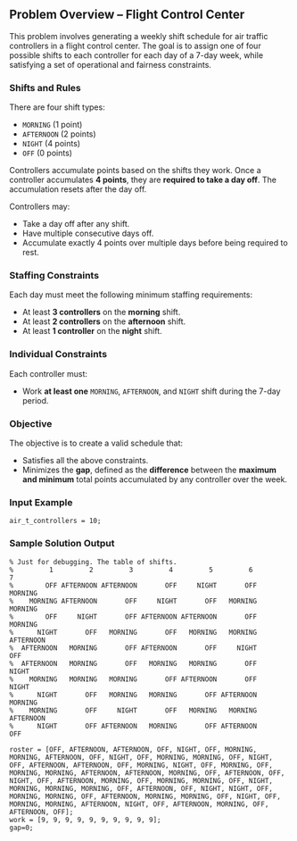 ## Problem Overview – Flight Control Center

This problem involves generating a weekly shift schedule for air traffic controllers in a flight control center. The goal is to assign one of four possible shifts to each controller for each day of a 7-day week, while satisfying a set of operational and fairness constraints.

### Shifts and Rules

There are four shift types:
- `MORNING` (1 point)
- `AFTERNOON` (2 points)
- `NIGHT` (4 points)
- `OFF` (0 points)

Controllers accumulate points based on the shifts they work. Once a controller accumulates **4 points**, they are **required to take a day off**. The accumulation resets after the day off.

Controllers may:
- Take a day off after any shift.
- Have multiple consecutive days off.
- Accumulate exactly 4 points over multiple days before being required to rest.

### Staffing Constraints

Each day must meet the following minimum staffing requirements:
- At least **3 controllers** on the **morning** shift.
- At least **2 controllers** on the **afternoon** shift.
- At least **1 controller** on the **night** shift.

### Individual Constraints

Each controller must:
- Work **at least one** `MORNING`, `AFTERNOON`, and `NIGHT` shift during the 7-day period.

### Objective

The objective is to create a valid schedule that:
- Satisfies all the above constraints.
- Minimizes the **gap**, defined as the **difference** between the **maximum and minimum** total points accumulated by any controller over the week.

### Input Example

```minizinc
air_t_controllers = 10;
```

### Sample Solution Output

```minizinc
% Just for debugging. The table of shifts.
%         1         2         3         4         5         6         7
%        OFF AFTERNOON AFTERNOON       OFF     NIGHT       OFF   MORNING
%    MORNING AFTERNOON       OFF     NIGHT       OFF   MORNING   MORNING
%        OFF     NIGHT       OFF AFTERNOON AFTERNOON       OFF   MORNING
%      NIGHT       OFF   MORNING       OFF   MORNING   MORNING AFTERNOON
%  AFTERNOON   MORNING       OFF AFTERNOON       OFF     NIGHT       OFF
%  AFTERNOON   MORNING       OFF   MORNING   MORNING       OFF     NIGHT
%    MORNING   MORNING   MORNING       OFF AFTERNOON       OFF     NIGHT
%      NIGHT       OFF   MORNING   MORNING       OFF AFTERNOON   MORNING
%    MORNING       OFF     NIGHT       OFF   MORNING   MORNING AFTERNOON
%      NIGHT       OFF AFTERNOON   MORNING       OFF AFTERNOON       OFF

roster = [OFF, AFTERNOON, AFTERNOON, OFF, NIGHT, OFF, MORNING, MORNING, AFTERNOON, OFF, NIGHT, OFF, MORNING, MORNING, OFF, NIGHT, OFF, AFTERNOON, AFTERNOON, OFF, MORNING, NIGHT, OFF, MORNING, OFF, MORNING, MORNING, AFTERNOON, AFTERNOON, MORNING, OFF, AFTERNOON, OFF, NIGHT, OFF, AFTERNOON, MORNING, OFF, MORNING, MORNING, OFF, NIGHT, MORNING, MORNING, MORNING, OFF, AFTERNOON, OFF, NIGHT, NIGHT, OFF, MORNING, MORNING, OFF, AFTERNOON, MORNING, MORNING, OFF, NIGHT, OFF, MORNING, MORNING, AFTERNOON, NIGHT, OFF, AFTERNOON, MORNING, OFF, AFTERNOON, OFF]; 
work = [9, 9, 9, 9, 9, 9, 9, 9, 9, 9]; 
gap=0;
```





